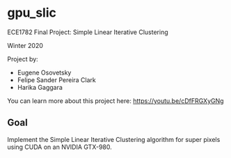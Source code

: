 # gpu_slic
ECE1782 Final Project: Simple Linear Iterative Clustering

Winter 2020

Project by:
* Eugene Osovetsky
* Felipe Sander Pereira Clark
* Harika Gaggara

You can learn more about this project here: https://youtu.be/cDfFRGXyGNg

## Goal
Implement the Simple Linear Iterative Clustering algorithm for super pixels using CUDA on an NVIDIA GTX-980.
